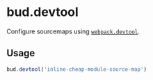 # bud.devtool

Configure sourcemaps using [`webpack.devtool`](https://webpack.js.org/configuration/devtool/).

## Usage

```js
bud.devtool('inline-cheap-module-source-map')
```
